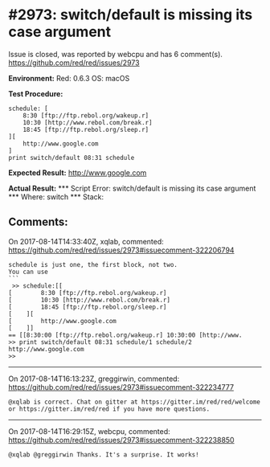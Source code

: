 
#2973: switch/default is missing its case argument
================================================================================
Issue is closed, was reported by webcpu and has 6 comment(s).
<https://github.com/red/red/issues/2973>

**Environment:**
Red: 0.6.3
OS: macOS

**Test Procedure:**
```
schedule: [
    8:30 [ftp://ftp.rebol.org/wakeup.r]
    10:30 [http://www.rebol.com/break.r]
    18:45 [ftp://ftp.rebol.org/sleep.r]
][
    http://www.google.com
]
print switch/default 08:31 schedule

```
**Expected Result:**
http://www.google.com

**Actual Result:**
*** Script Error: switch/default is missing its case argument
*** Where: switch
*** Stack:


Comments:
--------------------------------------------------------------------------------

On 2017-08-14T14:33:40Z, xqlab, commented:
<https://github.com/red/red/issues/2973#issuecomment-322206794>

    schedule is just one, the first block, not two.
    You can use
    ```
     >> schedule:[[
    [        8:30 [ftp://ftp.rebol.org/wakeup.r]
    [        10:30 [http://www.rebol.com/break.r]
    [        18:45 [ftp://ftp.rebol.org/sleep.r]
    [    ][
    [        http://www.google.com
    [    ]]
    == [[8:30:00 [ftp://ftp.rebol.org/wakeup.r] 10:30:00 [http://www.
    >> print switch/default 08:31 schedule/1 schedule/2
    http://www.google.com
    >> 

--------------------------------------------------------------------------------

On 2017-08-14T16:13:23Z, greggirwin, commented:
<https://github.com/red/red/issues/2973#issuecomment-322234777>

    @xqlab is correct. Chat on gitter at https://gitter.im/red/red/welcome or https://gitter.im/red/red if you have more questions.

--------------------------------------------------------------------------------

On 2017-08-14T16:29:15Z, webcpu, commented:
<https://github.com/red/red/issues/2973#issuecomment-322238850>

    @xqlab @greggirwin Thanks. It's a surprise. It works!

